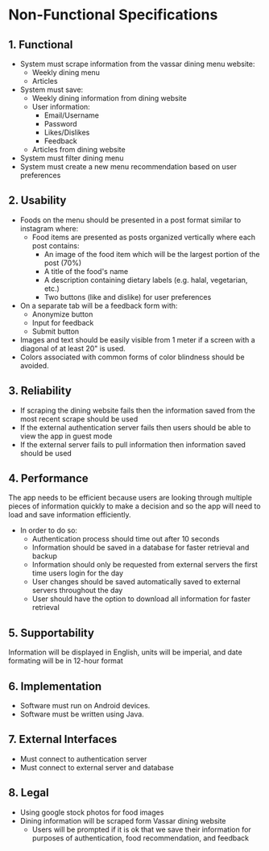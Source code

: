 # Non-Functional Specifications

## 1. Functional
* System must scrape information from the vassar dining menu website:
  * Weekly dining menu
  * Articles
* System must save:
  * Weekly dining information from dining website
  * User information:
    * Email/Username
    * Password
    * Likes/Dislikes
    * Feedback
  * Articles from dining website
* System must filter dining menu
* System must create a new menu recommendation based on user preferences

## 2. Usability
* Foods on the menu should be presented in a post format similar to instagram where:
  * Food items are presented as posts organized vertically where each post contains:
    * An image of the food item which will be the largest portion of the post (70%)
    * A title of the food's name
    * A description containing dietary labels (e.g. halal, vegetarian, etc.)
    * Two buttons (like and dislike) for user preferences
* On a separate tab will be a feedback form with:
  * Anonymize button
  * Input for feedback
  * Submit button
* Images and text should be easily visible from 1 meter if a screen with a diagonal of at least 20" is used.
* Colors associated with common forms of color blindness should be avoided.

## 3. Reliability
* If scraping the dining website fails then the information saved from the most recent scrape should be used
* If the external authentication server fails then users should be able to view the app in guest mode
* If the external server fails to pull information then information saved should be used

## 4. Performance
The app needs to be efficient because users are looking through multiple pieces of information quickly to make a decision and so the app will need to load and save information efficiently.
* In order to do so:
  * Authentication process should time out after 10 seconds
  * Information should be saved in a database for faster retrieval and backup
  * Information should only be requested from external servers the first time users login for the day
  * User changes should be saved automatically saved to external servers throughout the day
  * User should have the option to download all information for faster retrieval

## 5. Supportability
Information will be displayed in English, units will be imperial, and date formating will be in 12-hour format

## 6. Implementation
* Software must run on Android devices.
* Software must be written using Java.

## 7. External Interfaces
* Must connect to authentication server
* Must connect to external server and database

## 8. Legal
* Using google stock photos for food images
* Dining information will be scraped form Vassar dining website
  * Users will be prompted if it is ok that we save their information for purposes of authentication, food recommendation, and feedback